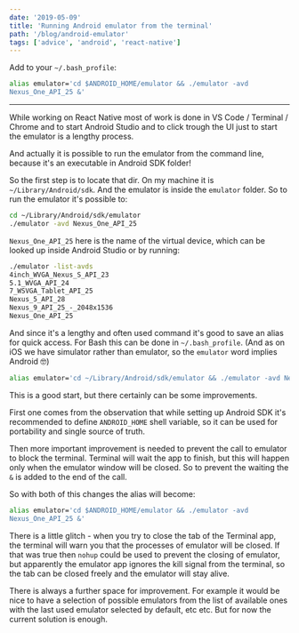 ```yaml
---
date: '2019-05-09'
title: 'Running Android emulator from the terminal'
path: '/blog/android-emulator'
tags: ['advice', 'android', 'react-native']
---
```


Add to your `~/.bash_profile`:

```bash
alias emulator='cd $ANDROID_HOME/emulator && ./emulator -avd
Nexus_One_API_25 &'
```

---

While working on React Native most of work is done in VS Code / Terminal / Chrome and to start Android Studio and to click trough the UI just to start the emulator is a lengthy process.

And actually it is possible to run the emulator from the command line, because it's an executable in Android SDK folder!

So the first step is to locate that dir. On my machine it is `~/Library/Android/sdk`. And the emulator is inside the `emulator` folder. So to run the emulator it's possible to:

```bash
cd ~/Library/Android/sdk/emulator
./emulator -avd Nexus_One_API_25
```

`Nexus_One_API_25` here is the name of the virtual device, which can be looked up inside Android Studio or by running:

```bash
./emulator -list-avds
4inch_WVGA_Nexus_S_API_23
5.1_WVGA_API_24
7_WSVGA_Tablet_API_25
Nexus_5_API_28
Nexus_9_API_25_-_2048x1536
Nexus_One_API_25
```

And since it's a lengthy and often used command it's good to save an alias for quick access. For Bash this can be done in `~/.bash_profile`. (And as on iOS we have simulator rather than emulator, so the `emulator` word implies Android 🤓)

```bash
alias emulator='cd ~/Library/Android/sdk/emulator && ./emulator -avd Nexus_One_API_25'
```

This is a good start, but there certainly can be some improvements.

First one comes from the observation that while setting up Android SDK it's recommended to define `ANDROID_HOME` shell variable, so it can be used for portability and single source of truth.

Then more important improvement is needed to prevent the call to emulator to block the terminal. Terminal will wait the app to finish, but this will happen only when the emulator window will be closed. So to prevent the waiting the `&` is added to the end of the call.

So with both of this changes the alias will become:

```bash
alias emulator='cd $ANDROID_HOME/emulator && ./emulator -avd
Nexus_One_API_25 &'
```

There is a little glitch - when you try to close the tab of the Terminal app, the terminal will warn you that the processes of emulator will be closed. If that was true then `nohup` could be used to prevent the closing of emulator, but apparently the emulator app ignores the kill signal from the terminal, so the tab can be closed freely and the emulator will stay alive.

There is always a further space for improvement. For example it would be nice to have a selection of possible emulators from the list of available ones with the last used emulator selected by default, etc etc. But for now the current solution is enough.
